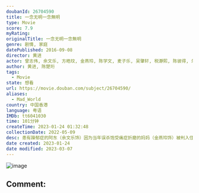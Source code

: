 ```yaml
---
doubanId: 26704590
title: 一念无明一念無明
type: Movie
score: 7.9
myRating: 
originalTitle: 一念无明一念無明
genre: 剧情, 家庭
datePublished: 2016-09-08
director: 黄进
actor: 曾志伟, 余文乐, 方皓玟, 金燕玲, 陈学文, 麦子乐, 吴肇轩, 税瀞熙, 陈彼得, 朱跃希, 陈凤珍, 曾洁卿, 何国男
author: 黄进, 陈楚珩
tags:
  - Movie
state: 想看
url: https://movie.douban.com/subject/26704590/
aliases:
  - Mad_World
country: 中国香港
language: 粤语
IMDb: tt6041030
time: 101分钟
createTime: 2023-01-24 01:32:48
collectionDate: 2022-05-09
desc: 患有躁郁症的阿东（余文乐饰）因为当年误杀饱受痛症折磨的妈妈（金燕玲饰）被判入住青山医院，康复出院后住在当陆港司机的爸爸黄大海（曾志伟饰）的板间房里。黄大海试图关心儿子，但阿东却并不领情，原来阿东...
date created: 2023-01-24
date modified: 2023-03-07
---
```


![image](p2452970761.jpg)

Comment:
---

